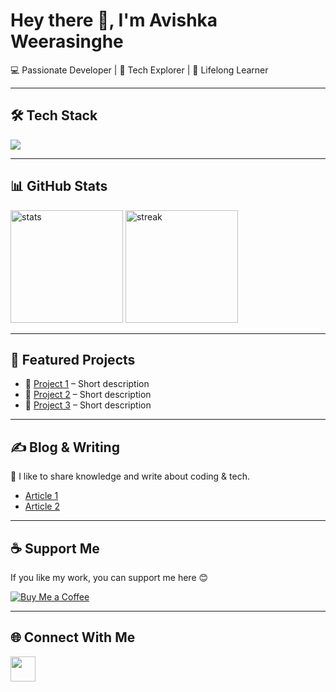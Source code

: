 # Hey there 👋, I'm Avishka Weerasinghe

💻 Passionate Developer | 🚀 Tech Explorer | 🌱 Lifelong Learner  

---

## 🛠️ Tech Stack  
<p>
  <img src="https://skillicons.dev/icons?i=html,css,js,react,nodejs,express,mongodb,java,python,git,github,docker,vscode" />
</p>

---

## 📊 GitHub Stats  
<p>
  <img src="https://github-readme-stats.vercel.app/api?username=YourUserName&show_icons=true&theme=tokyonight" alt="stats" height="180"/>
  <img src="https://github-readme-streak-stats.herokuapp.com/?user=YourUserName&theme=tokyonight" alt="streak" height="180"/>
</p>

---

## 🚀 Featured Projects  
- 🔗 [Project 1](#) – Short description  
- 🔗 [Project 2](#) – Short description  
- 🔗 [Project 3](#) – Short description  

---

## ✍️ Blog & Writing  
📖 I like to share knowledge and write about coding & tech.  
- [Article 1](#)  
- [Article 2](#)  

---

## ☕ Support Me  
If you like my work, you can support me here 😊  

[![Buy Me a Coffee](https://img.shields.io/badge/-Buy%20Me%20a%20Coffee-ffdd00?style=for-the-badge&logo=buy-me-a-coffee&logoColor=black)](https://www.buymeacoffee.com/yourname)

---

## 🌐 Connect With Me  
<p>
  <a href="https://www.linkedin.com/in/avishka-weerasinghe-77b382343/"><img src="https://skillicons.dev/icons?i=linkedin" height="40"/></a>
 
</p>

